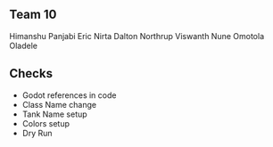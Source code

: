 ## Team 10
Himanshu Panjabi
Eric Nirta
Dalton Northrup
Viswanth Nune
Omotola Oladele

## Checks
- Godot references in code
- Class Name change
- Tank Name setup
- Colors setup
- Dry Run
